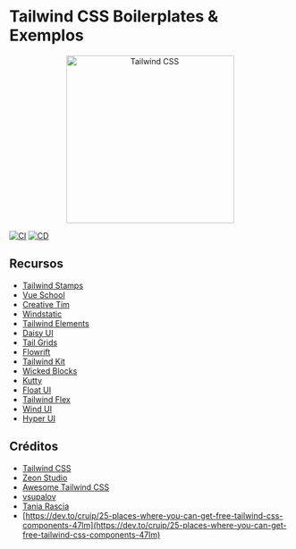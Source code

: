 # Tailwind CSS Boilerplates & Exemplos

<div style="text-align:center">
  <img src="https://raw.githubusercontent.com/sistematico/tailwindcss-boilerplates/main/assets/images/tailwindcss_logo.svg" alt="Tailwind CSS" height="300" />
</div>

[![CI](https://github.com/sistematico/tailwindcss-boilerplates/actions/workflows/ci.yml/badge.svg)](https://github.com/sistematico/tailwindcss-boilerplates/actions/workflows/ci.yml)
[![CD](https://github.com/sistematico/tailwindcss-boilerplates/actions/workflows/cd.yml/badge.svg)](https://github.com/sistematico/tailwindcss-boilerplates/actions/workflows/cd.yml)

## Recursos

- [Tailwind Stamps](https://tailwindcss.5balloons.info/)
- [Vue School](https://vueschool.io/articles/vuejs-tutorials/composing-layouts-with-vue-router/)
- [Creative Tim](https://www.creative-tim.com/learning-lab/tailwind-starter-kit/documentation/download)
- [Windstatic](https://windstatic.com/)
- [Tailwind Elements](https://tailwind-elements.com)
- [Daisy UI](https://daisyui)
- [Tail Grids](https://tailgrids.com)
- [Flowrift](https://flowrift.com/w/)
- [Tailwind Kit](https://www.tailwind-kit.com)
- [Wicked Blocks](https://wickedblocks.dev)
- [Kutty](https://kutty.netlify.app)
- [Float UI](https://floatui.com)
- [Tailwind Flex](https://tailwindflex.com)
- [Wind UI](https://wind-ui.com)
- [Hyper UI](https://www.hyperui.dev)

## Créditos

- [Tailwind CSS](https://tailwindcss.com)
- [Zeon Studio](https://zeon.studio)
- [Awesome Tailwind CSS](https://github.com/aniftyco/awesome-tailwindcss)
- [vsupalov](https://vsupalov.com/tailwind-with-static-site)
- [Tania Rascia](https://www.taniarascia.com/basic-html5-file)
- [https://dev.to/cruip/25-places-where-you-can-get-free-tailwind-css-components-47lm](https://dev.to/cruip/25-places-where-you-can-get-free-tailwind-css-components-47lm)